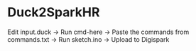 # Duck2SparkHR
Edit input.duck -> Run cmd-here -> Paste the commands from commands.txt -> Run sketch.ino -> Upload to Digispark
